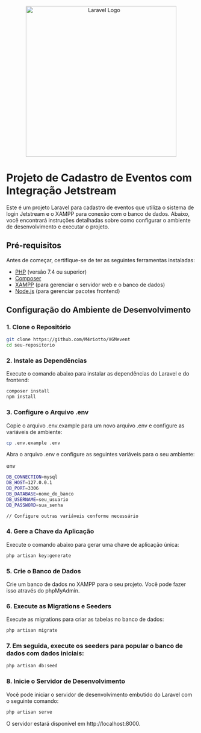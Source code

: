 
<p align="center"><a href="https://laravel.com" target="_blank"><img src="https://raw.githubusercontent.com/laravel/art/master/logo-lockup/5%20SVG/2%20CMYK/1%20Full%20Color/laravel-logolockup-cmyk-red.svg" width="400" alt="Laravel Logo"></a></p>

# Projeto de Cadastro de Eventos com Integração Jetstream

Este é um projeto Laravel para cadastro de eventos que utiliza o sistema de login Jetstream e o XAMPP para conexão com o banco de dados. Abaixo, você encontrará instruções detalhadas sobre como configurar o ambiente de desenvolvimento e executar o projeto.

## Pré-requisitos

Antes de começar, certifique-se de ter as seguintes ferramentas instaladas:

- [PHP](https://www.php.net/manual/pt_BR/install.php) (versão 7.4 ou superior)
- [Composer](https://getcomposer.org/)
- [XAMPP](https://www.apachefriends.org/index.html) (para gerenciar o servidor web e o banco de dados)
- [Node.js](https://nodejs.org/) (para gerenciar pacotes frontend)

## Configuração do Ambiente de Desenvolvimento

### 1. Clone o Repositório

```bash
git clone https://github.com/M4riotto/VGMevent
cd seu-repositorio
```
### 2. Instale as Dependências
Execute o comando abaixo para instalar as dependências do Laravel e do frontend:

```bash
composer install
npm install
```
### 3. Configure o Arquivo .env
Copie o arquivo .env.example para um novo arquivo .env e configure as variáveis de ambiente:

```bash
cp .env.example .env
```
Abra o arquivo .env e configure as seguintes variáveis para o seu ambiente:

env
```bash
DB_CONNECTION=mysql
DB_HOST=127.0.0.1
DB_PORT=3306
DB_DATABASE=nome_do_banco
DB_USERNAME=seu_usuario
DB_PASSWORD=sua_senha

// Configure outras variáveis conforme necessário
```

### 4. Gere a Chave da Aplicação
Execute o comando abaixo para gerar uma chave de aplicação única:

```bash
php artisan key:generate
```

### 5. Crie o Banco de Dados
Crie um banco de dados no XAMPP para o seu projeto. Você pode fazer isso através do phpMyAdmin.

### 6. Execute as Migrations e Seeders
Execute as migrations para criar as tabelas no banco de dados:

```bash
php artisan migrate
```
### 7. Em seguida, execute os seeders para popular o banco de dados com dados iniciais:

```bash
php artisan db:seed
```

### 8. Inicie o Servidor de Desenvolvimento
Você pode iniciar o servidor de desenvolvimento embutido do Laravel com o seguinte comando:

```bash
php artisan serve
```
O servidor estará disponível em http://localhost:8000.
